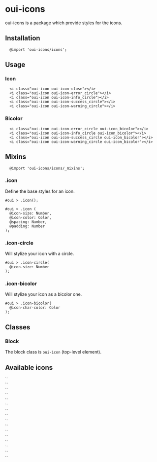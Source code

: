 # oui-icons

<component-status cx-design="partial" ux="rc"></component-status>

oui-icons is a package which provide styles for the icons.

## Installation

```less
  @import 'oui-icons/icons';
```

## Usage

### Icon

```html:preview
  <i class="oui-icon oui-icon-close"></i>
  <i class="oui-icon oui-icon-error_circle"></i>
  <i class="oui-icon oui-icon-info_circle"></i>
  <i class="oui-icon oui-icon-success_circle"></i>
  <i class="oui-icon oui-icon-warning_circle"></i>
```

### Bicolor

```html:preview
  <i class="oui-icon oui-icon-error_circle oui-icon_bicolor"></i>
  <i class="oui-icon oui-icon-info_circle oui-icon_bicolor"></i>
  <i class="oui-icon oui-icon-success_circle oui-icon_bicolor"></i>
  <i class="oui-icon oui-icon-warning_circle oui-icon_bicolor"></i>
```

## Mixins

```less
  @import 'oui-icons/icons/_mixins';
```

### .icon

Define the base styles for an icon.

```less
#oui > .icon();
```

```less
#oui > .icon (
  @icon-size: Number,
  @icon-color: Color,
  @spacing: Number,
  @padding: Number
);
```

### .icon-circle

Will stylize your icon with a circle.

```less
#oui > .icon-circle(
  @icon-size: Number
);
```

### .icon-bicolor

Will stylize your icon as a bicolor one.

```less
#oui > .icon-bicolor(
  @icon-char-color: Color
);
```

## Classes

### Block

The block class is `oui-icon` (top-level element).

## Available icons

  <div class="oui-icon-badge">
    <div class="oui-icon-badge__preview"><i class="oui-icon oui-icon-ovh" aria-hidden="true"></i></div>
    <div class="oui-icon-badge__code">
      `<i class="oui-icon oui-icon-ovh" aria-hidden="true"></i>`
    </div>
  </div>

  <div class="oui-icon-badge">
    <div class="oui-icon-badge__preview"><i class="oui-icon oui-icon-close oui-icon_circle" aria-hidden="true"></i></div>
    <div class="oui-icon-badge__code">
      `<i class="oui-icon oui-icon-close oui-icon_circle" aria-hidden="true"></i>`
    </div>
  </div>

  <div class="oui-icon-badge">
    <div class="oui-icon-badge__preview"><i class="oui-icon oui-icon-error_circle" aria-hidden="true"></i></div>
    <div class="oui-icon-badge__code">
      `<i class="oui-icon oui-icon-error_circle" aria-hidden="true"></i>`
    </div>
  </div>

  <div class="oui-icon-badge">
    <div class="oui-icon-badge__preview"><i class="oui-icon oui-icon-error_circle oui-icon_bicolor" aria-hidden="true"></i></div>
    <div class="oui-icon-badge__code">
      `<i class="oui-icon oui-icon-error_circle oui-icon_bicolor" aria-hidden="true"></i>`
    </div>
  </div>

  <div class="oui-icon-badge">
    <div class="oui-icon-badge__preview"><i class="oui-icon oui-icon-info_circle" aria-hidden="true"></i></div>
    <div class="oui-icon-badge__code">
      `<i class="oui-icon oui-icon-info_circle" aria-hidden="true"></i>`
    </div>
  </div>

  <div class="oui-icon-badge">
    <div class="oui-icon-badge__preview"><i class="oui-icon oui-icon-info_circle oui-icon_bicolor" aria-hidden="true"></i></div>
    <div class="oui-icon-badge__code">
      `<i class="oui-icon oui-icon-info_circle oui-icon_bicolor" aria-hidden="true"></i>`
    </div>
  </div>

  <div class="oui-icon-badge">
    <div class="oui-icon-badge__preview"><i class="oui-icon oui-icon-success_circle" aria-hidden="true"></i></div>
    <div class="oui-icon-badge__code">
      `<i class="oui-icon oui-icon-success_circle" aria-hidden="true"></i>`
    </div>
  </div>

  <div class="oui-icon-badge">
    <div class="oui-icon-badge__preview"><i class="oui-icon oui-icon-success_circle oui-icon_bicolor" aria-hidden="true"></i></div>
    <div class="oui-icon-badge__code">
      `<i class="oui-icon oui-icon-success_circle oui-icon_bicolor" aria-hidden="true"></i>`
    </div>
  </div>

  <div class="oui-icon-badge">
    <div class="oui-icon-badge__preview"><i class="oui-icon oui-icon-warning_circle" aria-hidden="true"></i></div>
    <div class="oui-icon-badge__code">
      `<i class="oui-icon oui-icon-warning_circle" aria-hidden="true"></i>`
    </div>
  </div>

  <div class="oui-icon-badge">
    <div class="oui-icon-badge__preview"><i class="oui-icon oui-icon-warning_circle oui-icon_bicolor" aria-hidden="true"></i></div>
    <div class="oui-icon-badge__code">
      `<i class="oui-icon oui-icon-warning_circle oui-icon_bicolor" aria-hidden="true"></i>`
    </div>
  </div>

  <div class="oui-icon-badge">
    <div class="oui-icon-badge__preview"><i class="oui-icon oui-icon-eye" aria-hidden="true"></i></div>
    <div class="oui-icon-badge__code">
      `<i class="oui-icon oui-icon-eye" aria-hidden="true"></i>`
    </div>
  </div>

  <div class="oui-icon-badge">
    <div class="oui-icon-badge__preview"><i class="oui-icon oui-icon-eye-blocked" aria-hidden="true"></i></div>
    <div class="oui-icon-badge__code">
      `<i class="oui-icon oui-icon-eye-blocked" aria-hidden="true"></i>`
    </div>
  </div>

  <div class="oui-icon-badge">
    <div class="oui-icon-badge__preview"><i class="oui-icon oui-icon-chevron-up" aria-hidden="true"></i></div>
    <div class="oui-icon-badge__code">
      `<i class="oui-icon oui-icon-chevron-up" aria-hidden="true"></i>`
    </div>
  </div>

  <div class="oui-icon-badge">
    <div class="oui-icon-badge__preview"><i class="oui-icon oui-icon-chevron-right" aria-hidden="true"></i></div>
    <div class="oui-icon-badge__code">
      `<i class="oui-icon oui-icon-chevron-right" aria-hidden="true"></i>`
    </div>
  </div>

  <div class="oui-icon-badge">
    <div class="oui-icon-badge__preview"><i class="oui-icon oui-icon-chevron-down" aria-hidden="true"></i></div>
    <div class="oui-icon-badge__code">
      `<i class="oui-icon oui-icon-chevron-down" aria-hidden="true"></i>`
    </div>
  </div>

  <div class="oui-icon-badge">
    <div class="oui-icon-badge__preview"><i class="oui-icon oui-icon-chevron-left" aria-hidden="true"></i></div>
    <div class="oui-icon-badge__code">
      `<i class="oui-icon oui-icon-chevron-left" aria-hidden="true"></i>`
    </div>
  </div>
